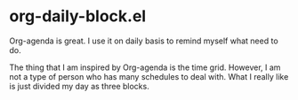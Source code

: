 # org-daily-block.el

  Org-agenda is great. I use it on daily basis to remind myself what
  need to do.

  The thing that I am inspired by Org-agenda is the time grid.
  However, I am not a type of person who has many schedules to deal
  with. What I really like is just divided my day as three blocks.
